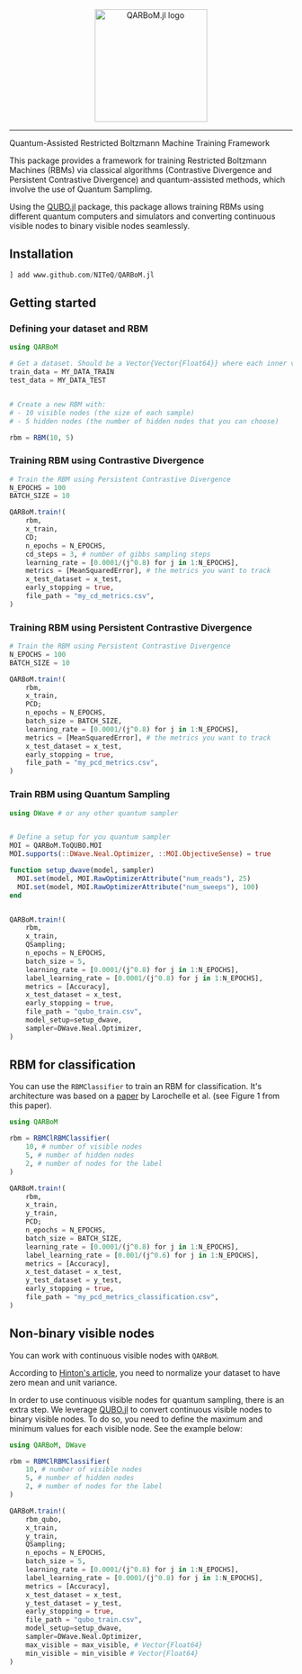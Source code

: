 <div align="center">

<picture>
  <source media="(prefers-color-scheme: light)" srcset="./assets/logo-light.svg">
  <source media="(prefers-color-scheme: dark)" srcset="./assets/logo-dark.svg">

  <img height="200" alt="QARBoM.jl logo">
</picture>

</div>

---

Quantum-Assisted Restricted Boltzmann Machine Training Framework

This package provides a framework for training Restricted Boltzmann Machines (RBMs) via classical algorithms (Contrastive Divergence and Persistent Contrastive Divergence) and quantum-assisted methods, which involve the use of Quantum Samplimg.

Using the [QUBO.jl](https://github.com/JuliaQUBO/QUBO.jl) package, this package allows training RBMs using different quantum computers and simulators and converting continuous visible nodes to binary visible nodes seamlessly. 

## Installation

```julia
] add www.github.com/NITeQ/QARBoM.jl
```

## Getting started

### Defining your dataset and RBM

```julia
using QARBoM

# Get a dataset. Should be a Vector{Vector{Float64}} where each inner vector is a sample.
train_data = MY_DATA_TRAIN
test_data = MY_DATA_TEST


# Create a new RBM with:
# - 10 visible nodes (the size of each sample)
# - 5 hidden nodes (the number of hidden nodes that you can choose)

rbm = RBM(10, 5)
````

### Training RBM using Contrastive Divergence
```julia
# Train the RBM using Persistent Contrastive Divergence
N_EPOCHS = 100
BATCH_SIZE = 10

QARBoM.train!(
    rbm, 
    x_train,
    CD; 
    n_epochs = N_EPOCHS,  
    cd_steps = 3, # number of gibbs sampling steps
    learning_rate = [0.0001/(j^0.8) for j in 1:N_EPOCHS], 
    metrics = [MeanSquaredError], # the metrics you want to track
    x_test_dataset = x_test,
    early_stopping = true,
    file_path = "my_cd_metrics.csv",
)

```


### Training RBM using Persistent Contrastive Divergence
```julia
# Train the RBM using Persistent Contrastive Divergence
N_EPOCHS = 100
BATCH_SIZE = 10

QARBoM.train!(
    rbm, 
    x_train,
    PCD; 
    n_epochs = N_EPOCHS, 
    batch_size = BATCH_SIZE, 
    learning_rate = [0.0001/(j^0.8) for j in 1:N_EPOCHS], 
    metrics = [MeanSquaredError], # the metrics you want to track
    x_test_dataset = x_test,
    early_stopping = true,
    file_path = "my_pcd_metrics.csv",
)

```


### Train RBM using Quantum Sampling

```julia
using DWave # or any other quantum sampler


# Define a setup for you quantum sampler
MOI = QARBoM.ToQUBO.MOI
MOI.supports(::DWave.Neal.Optimizer, ::MOI.ObjectiveSense) = true

function setup_dwave(model, sampler)
  MOI.set(model, MOI.RawOptimizerAttribute("num_reads"), 25)
  MOI.set(model, MOI.RawOptimizerAttribute("num_sweeps"), 100)
end


QARBoM.train!(
    rbm, 
    x_train,
    QSampling; 
    n_epochs = N_EPOCHS, 
    batch_size = 5, 
    learning_rate = [0.0001/(j^0.8) for j in 1:N_EPOCHS], 
    label_learning_rate = [0.0001/(j^0.8) for j in 1:N_EPOCHS], 
    metrics = [Accuracy],
    x_test_dataset = x_test,
    early_stopping = true,
    file_path = "qubo_train.csv",
    model_setup=setup_dwave,
    sampler=DWave.Neal.Optimizer,
)
```
## RBM for classification

You can use the `RBMClassifier` to train an RBM for classification. It's architecture was based on a [paper](https://dl.acm.org/doi/10.1145/1390156.1390224) by Larochelle et al. (see Figure 1 from this paper).

```julia
using QARBoM

rbm = RBMClRBMClassifier(
    10, # number of visible nodes
    5, # number of hidden nodes
    2, # number of nodes for the label
)

QARBoM.train!(
    rbm, 
    x_train,
    y_train,
    PCD; 
    n_epochs = N_EPOCHS, 
    batch_size = BATCH_SIZE, 
    learning_rate = [0.0001/(j^0.8) for j in 1:N_EPOCHS], 
    label_learning_rate = [0.001/(j^0.6) for j in 1:N_EPOCHS], 
    metrics = [Accuracy],
    x_test_dataset = x_test,
    y_test_dataset = y_test,
    early_stopping = true,
    file_path = "my_pcd_metrics_classification.csv",
)
```


## Non-binary visible nodes

You can work with continuous visible nodes with `QARBoM`. 

According to [Hinton's article](https://www.cs.toronto.edu/~hinton/absps/guideTR.pdf), you need to normalize your dataset to have zero mean and unit variance. 

In order to use continuous visible nodes for quantum sampling, there is an extra step.
We leverage [QUBO.jl](https://github.com/JuliaQUBO/QUBO.jl) to convert continuous visible nodes to binary visible nodes. 
To do so, you need to define the maximum and minimum values for each visible node. 
See the example below:


```julia
using QARBoM, DWave

rbm = RBMClRBMClassifier(
    10, # number of visible nodes
    5, # number of hidden nodes
    2, # number of nodes for the label
)

QARBoM.train!(
    rbm_qubo, 
    x_train,
    y_train,
    QSampling; 
    n_epochs = N_EPOCHS, 
    batch_size = 5, 
    learning_rate = [0.0001/(j^0.8) for j in 1:N_EPOCHS], 
    label_learning_rate = [0.0001/(j^0.8) for j in 1:N_EPOCHS], 
    metrics = [Accuracy],
    x_test_dataset = x_test,
    y_test_dataset = y_test,
    early_stopping = true,
    file_path = "qubo_train.csv",
    model_setup=setup_dwave,
    sampler=DWave.Neal.Optimizer,
    max_visible = max_visible, # Vector{Float64}
    min_visible = min_visible # Vector{Float64}
)
```
